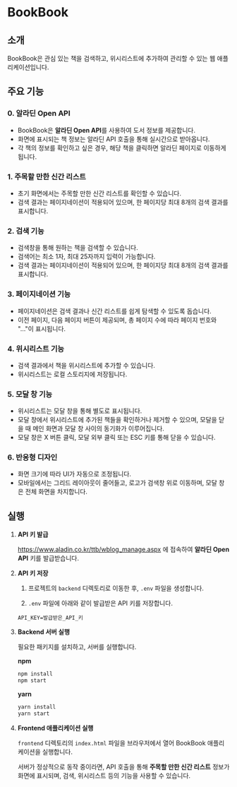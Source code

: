 # BookBook

## 소개

BookBook은 관심 있는 책을 검색하고, 위시리스트에 추가하여 관리할 수 있는 웹 애플리케이션입니다.

## 주요 기능

### 0. 알라딘 Open API

- BookBook은 **알라딘 Open API**를 사용하여 도서 정보를 제공합니다.
- 화면에 표시되는 책 정보는 알라딘 API 호출을 통해 실시간으로 받아옵니다.
- 각 책의 정보를 확인하고 싶은 경우, 해당 책을 클릭하면 알라딘 페이지로 이동하게 됩니다.

### 1. 주목할 만한 신간 리스트

- 초기 화면에서는 주목할 만한 신간 리스트를 확인할 수 있습니다.
- 검색 결과는 페이지네이션이 적용되어 있으며, 한 페이지당 최대 8개의 검색 결과를 표시합니다.

### 2. 검색 기능

- 검색창을 통해 원하는 책을 검색할 수 있습니다.
- 검색어는 최소 1자, 최대 25자까지 입력이 가능합니다.
- 검색 결과는 페이지네이션이 적용되어 있으며, 한 페이지당 최대 8개의 검색 결과를 표시합니다.

### 3. 페이지네이션 기능

- 페이지네이션은 검색 결과나 신간 리스트를 쉽게 탐색할 수 있도록 돕습니다.
- 이전 페이지, 다음 페이지 버튼이 제공되며, 총 페이지 수에 따라 페이지 번호와 "..."이 표시됩니다.

### 4. 위시리스트 기능

- 검색 결과에서 책을 위시리스트에 추가할 수 있습니다.
- 위시리스트는 로컬 스토리지에 저장됩니다.

### 5. 모달 창 기능

- 위시리스트는 모달 창을 통해 별도로 표시됩니다.
- 모달 창에서 위시리스트에 추가된 책들을 확인하거나 제거할 수 있으며, 모달을 닫을 때 메인 화면과 모달 창 사이의 동기화가 이루어집니다.
- 모달 창은 X 버튼 클릭, 모달 외부 클릭 또는 ESC 키를 통해 닫을 수 있습니다.

### 6. 반응형 디자인

- 화면 크기에 따라 UI가 자동으로 조정됩니다.
- 모바일에서는 그리드 레이아웃이 줄어들고, 로고가 검색창 위로 이동하며, 모달 창은 전체 화면을 차지합니다.

## 실행

1.  **API 키 발급**

    https://www.aladin.co.kr/ttb/wblog_manage.aspx 에 접속하여 **알라딘 Open API** 키를 발급받습니다.

2.  **API 키 저장**

    1. 프로젝트의 `backend` 디렉토리로 이동한 후, `.env` 파일을 생성합니다.

    2. `.env` 파일에 아래와 같이 발급받은 API 키를 저장합니다.

    ```
    API_KEY=발급받은_API_키
    ```

3.  **Backend 서버 실행**

    필요한 패키지를 설치하고, 서버를 실행합니다.

    **npm**

    ```bash
    npm install
    npm start
    ```

    **yarn**

    ```bash
    yarn install
    yarn start
    ```

4.  **Frontend 애플리케이션 실행**

    `frontend` 디렉토리의 `index.html` 파일을 브라우저에서 열어 BookBook 애플리케이션을 실행합니다.

    서버가 정상적으로 동작 중이라면, API 호출을 통해 **주목할 만한 신간 리스트** 정보가 화면에 표시되며, 검색, 위시리스트 등의 기능을 사용할 수 있습니다.
